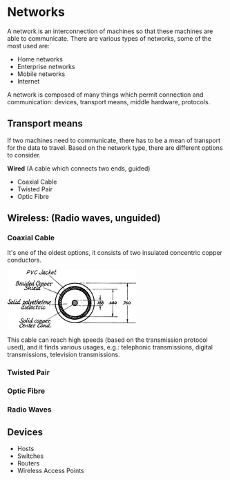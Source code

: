 # Networks

A network is an interconnection of machines so that these machines are able to communicate.
There are various types of networks, some of the most used are:

- Home networks
- Enterprise networks
- Mobile networks
- Internet

A network is composed of many things which permit connection and communication: devices, transport means, middle hardware, protocols.

## Transport means

If two machines need to communicate, there has to be a mean of transport for the data to travel. Based on the network type, there are different options to consider.

**Wired** (A cable which connects two ends, guided)
- Coaxial Cable
- Twisted Pair
- Optic Fibre

**Wireless**: (Radio waves, unguided)
- 

### Coaxial Cable

It's one of the oldest options, it consists of two insulated concentric copper conductors.

![Section of a Coaxial Cable](assets/coax_cable_section.jpg)

This cable can reach high speeds (based on the transmission protocol used), and it finds various usages, e.g.: telephonic transmissions, digital transmissions, television transmissions.

### Twisted Pair

### Optic Fibre

### Radio Waves

## Devices

- Hosts
- Switches
- Routers
- Wireless Access Points